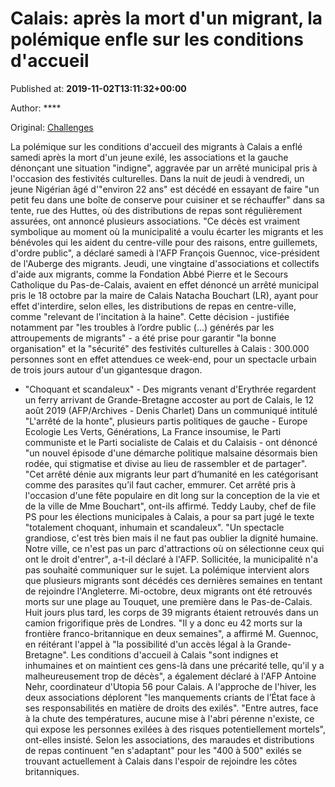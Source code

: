 
# Calais: après la mort d'un migrant, la polémique enfle sur les conditions d'accueil

Published at: **2019-11-02T13:11:32+00:00**

Author: ****

Original: [Challenges](https://www.challenges.fr/societe/calais-apres-la-mort-d-un-migrant-la-polemique-enfle-sur-les-conditions-d-accueil_682861)

La polémique sur les conditions d'accueil des migrants à Calais a enflé samedi après la mort d'un jeune exilé, les associations et la gauche dénonçant une situation "indigne", aggravée par un arrêté municipal pris à l'occasion des festivités culturelles.
Dans la nuit de jeudi à vendredi, un jeune Nigérian âgé d'"environ 22 ans" est décédé en essayant de faire "un petit feu dans une boîte de conserve pour cuisiner et se réchauffer" dans sa tente, rue des Huttes, où des distributions de repas sont régulièrement assurées, ont annoncé plusieurs associations.
"Ce décès est vraiment symbolique au moment où la municipalité a voulu écarter les migrants et les bénévoles qui les aident du centre-ville pour des raisons, entre guillemets, d'ordre public", a déclaré samedi à l'AFP François Guennoc, vice-président de l'Auberge des migrants.
Jeudi, une vingtaine d'associations et collectifs d'aide aux migrants, comme la Fondation Abbé Pierre et le Secours Catholique du Pas-de-Calais, avaient en effet dénoncé un arrêté municipal pris le 18 octobre par la maire de Calais Natacha Bouchart (LR), ayant pour effet d'interdire, selon elles, les distributions de repas en centre-ville, comme "relevant de l'incitation à la haine".
Cette décision - justifiée notamment par "les troubles à l’ordre public (…) générés par les attroupements de migrants" - a été prise pour garantir "la bonne organisation" et la "sécurité" des festivités culturelles à Calais : 300.000 personnes sont en effet attendues ce week-end, pour un spectacle urbain de trois jours autour d'un gigantesque dragon.
- "Choquant et scandaleux" -
Des migrants venant d'Erythrée regardent un ferry arrivant de Grande-Bretagne accoster au port de Calais, le 12 août 2019 (AFP/Archives - Denis Charlet)
Dans un communiqué intitulé "L'arrêté de la honte", plusieurs partis politiques de gauche - Europe Ecologie Les Verts, Générations, La France insoumise, le Parti communiste et le Parti socialiste de Calais et du Calaisis - ont dénoncé "un nouvel épisode d'une démarche politique malsaine désormais bien rodée, qui stigmatise et divise au lieu de rassembler et de partager".
"Cet arrêté dénie aux migrants leur part d’humanité en les catégorisant comme des parasites qu’il faut cacher, emmurer. Cet arrêté pris à l'occasion d'une fête populaire en dit long sur la conception de la vie et de la ville de Mme Bouchart", ont-ils affirmé.
Teddy Lauby, chef de file PS pour les élections municipales à Calais, a pour sa part jugé le texte "totalement choquant, inhumain et scandaleux". "Un spectacle grandiose, c'est très bien mais il ne faut pas oublier la dignité humaine. Notre ville, ce n'est pas un parc d'attractions où on sélectionne ceux qui ont le droit d'entrer", a-t-il déclaré à l'AFP.
Sollicitée, la municipalité n'a pas souhaité communiquer sur le sujet.
La polémique intervient alors que plusieurs migrants sont décédés ces dernières semaines en tentant de rejoindre l'Angleterre. Mi-octobre, deux migrants ont été retrouvés morts sur une plage au Touquet, une première dans le Pas-de-Calais. Huit jours plus tard, les corps de 39 migrants étaient retrouvés dans un camion frigorifique près de Londres.
"Il y a donc eu 42 morts sur la frontière franco-britannique en deux semaines", a affirmé M. Guennoc, en réitérant l'appel à "la possibilité d'un accès légal à la Grande-Bretagne".
Les conditions d'accueil à Calais "sont indignes et inhumaines et on maintient ces gens-là dans une précarité telle, qu'il y a malheureusement trop de décès", a également déclaré à l'AFP Antoine Nehr, coordinateur d'Utopia 56 pour Calais.
A l'approche de l'hiver, les deux associations déplorent "les manquements criants de l’État face à ses responsabilités en matière de droits des exilés". "Entre autres, face à la chute des températures, aucune mise à l'abri pérenne n'existe, ce qui expose les personnes exilées à des risques potentiellement mortels", ont-elles insisté.
Selon les associations, des maraudes et distributions de repas continuent "en s'adaptant" pour les "400 à 500" exilés se trouvant actuellement à Calais dans l'espoir de rejoindre les côtes britanniques.
